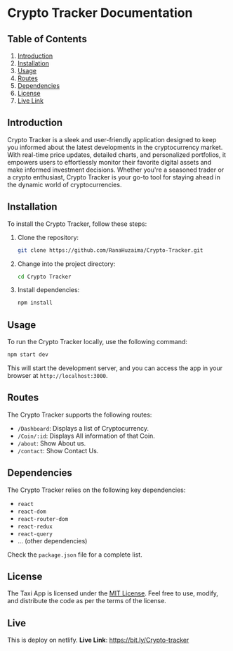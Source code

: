 # Crypto Tracker Documentation

## Table of Contents

1. [Introduction](#introduction)
2. [Installation](#installation)
3. [Usage](#usage)
4. [Routes](#routes)
5. [Dependencies](#dependencies)
6. [License](#license)
7. [Live Link](#Live)

## Introduction

Crypto Tracker is a sleek and user-friendly application designed to keep you informed about the latest developments in the cryptocurrency market. With real-time price updates, detailed charts, and personalized portfolios, it empowers users to effortlessly monitor their favorite digital assets and make informed investment decisions. Whether you're a seasoned trader or a crypto enthusiast, Crypto Tracker is your go-to tool for staying ahead in the dynamic world of cryptocurrencies.

## Installation

To install the Crypto Tracker, follow these steps:

1. Clone the repository:

   ```bash
   git clone https://github.com/RanaHuzaima/Crypto-Tracker.git
   ```

2. Change into the project directory:

   ```bash
   cd Crypto Tracker
   ```

3. Install dependencies:

   ```bash
   npm install
   ```
   
## Usage

To run the Crypto Tracker locally, use the following command:

```bash
npm start dev
```

This will start the development server, and you can access the app in your browser at `http://localhost:3000`.

## Routes

The Crypto Tracker supports the following routes:

- `/Dashboard`: Displays a list of Cryptocurrency.
- `/Coin/:id`: Displays All information of that Coin.
- `/about`: Show About us.
- `/contact`: Show Contact Us.

## Dependencies

The Crypto Tracker relies on the following key dependencies:

- `react`
- `react-dom`
- `react-router-dom`
- `react-redux`
- `react-query`
- ... (other dependencies)

Check the `package.json` file for a complete list.

## License

The Taxi App is licensed under the [MIT License](./LICENSE). Feel free to use, modify, and distribute the code as per the terms of the license.


## Live

This is deploy on netlify. **Live Link**: https://bit.ly/Crypto-tracker
